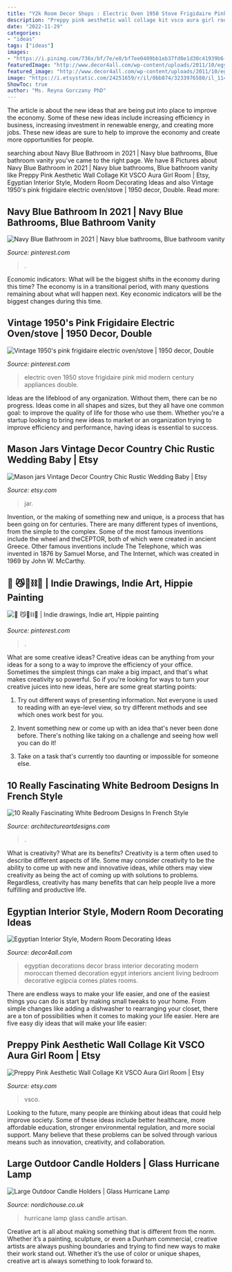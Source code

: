 ```yaml
---
title: "Y2k Room Decor Shops : Electric Oven 1950 Stove Frigidaire Pink Mid Modern Century Appliances Double"
description: "Preppy pink aesthetic wall collage kit vsco aura girl room"
date: "2022-11-29"
categories:
- "ideas"
tags: ["ideas"]
images:
- "https://i.pinimg.com/736x/bf/7e/e0/bf7ee0409bb1eb37fd0e1d30c41939b6--electric-oven-frigidaire.jpg"
featuredImage: "http://www.decor4all.com/wp-content/uploads/2011/10/egyptian-decor-wall-decorations-golden-decorative-plates.jpg"
featured_image: "http://www.decor4all.com/wp-content/uploads/2011/10/egyptian-decor-wall-decorations-golden-decorative-plates.jpg"
image: "https://i.etsystatic.com/24251659/r/il/0bb874/3233976580/il_1140xN.3233976580_bifa.jpg"
ShowToc: true
author: "Ms. Reyna Gorczany PhD"
---
```



The article is about the new ideas that are being put into place to improve the economy. Some of these new ideas include increasing efficiency in business, increasing investment in renewable energy, and creating more jobs. These new ideas are sure to help to improve the economy and create more opportunities for people.

	

		
searching about Navy Blue Bathroom in 2021 | Navy blue bathrooms, Blue bathroom vanity you've came to the right page. We have 8 Pictures about Navy Blue Bathroom in 2021 | Navy blue bathrooms, Blue bathroom vanity like Preppy Pink Aesthetic Wall Collage Kit VSCO Aura Girl Room | Etsy, Egyptian Interior Style, Modern Room Decorating Ideas and also Vintage 1950&#039;s pink frigidaire electric oven/stove | 1950 decor, Double. Read more:
		
    
## Navy Blue Bathroom In 2021 | Navy Blue Bathrooms, Blue Bathroom Vanity

<img loading=lazy src="https://i.pinimg.com/736x/b2/34/c0/b234c01889ee6d2f394f2ec9f43968c0.jpg" onerror="this.onerror=null;this.src='https://tse1.mm.bing.net/th?id=OIP.pNAh2fMJ2hNETCc8z_DUFQHaJ4&amp;pid=15.1';" alt="Navy Blue Bathroom in 2021 | Navy blue bathrooms, Blue bathroom vanity">

_Source: pinterest.com_

>. 

	

Economic indicators: What will be the biggest shifts in the economy during this time?
The economy is in a transitional period, with many questions remaining about what will happen next. Key economic indicators will be the biggest changes during this time.

    
## Vintage 1950&#039;s Pink Frigidaire Electric Oven/stove | 1950 Decor, Double

<img loading=lazy src="https://i.pinimg.com/736x/bf/7e/e0/bf7ee0409bb1eb37fd0e1d30c41939b6--electric-oven-frigidaire.jpg" onerror="this.onerror=null;this.src='https://tse2.mm.bing.net/th?id=OIP.W_uAAHTZd6s3bEt1JM8KEwDhEs&amp;pid=15.1';" alt="Vintage 1950&#039;s pink frigidaire electric oven/stove | 1950 decor, Double">

_Source: pinterest.com_

>electric oven 1950 stove frigidaire pink mid modern century appliances double. 

	

Ideas are the lifeblood of any organization. Without them, there can be no progress. Ideas come in all shapes and sizes, but they all have one common goal: to improve the quality of life for those who use them. Whether you're a startup looking to bring new ideas to market or an organization trying to improve efficiency and performance, having ideas is essential to success.

    
## Mason Jars Vintage Decor Country Chic Rustic Wedding Baby | Etsy

<img loading=lazy src="https://i.etsystatic.com/10198819/r/il/9aa12d/848270765/il_794xN.848270765_kmyb.jpg" onerror="this.onerror=null;this.src='https://tse2.mm.bing.net/th?id=OIP.FoHnxwft3uDrW4k41O3B_wHaJs&amp;pid=15.1';" alt="Mason jars Vintage Decor Country Chic Rustic Wedding Baby | Etsy">

_Source: etsy.com_

>jar. 

	

Invention, or the making of something new and unique, is a process that has been going on for centuries. There are many different types of inventions, from the simple to the complex. Some of the most famous inventions include the wheel and theCEPTOR, both of which were created in ancient Greece. Other famous inventions include The Telephone, which was invented in 1876 by Samuel Morse, and The Internet, which was created in 1969 by John W. McCarthy.

    
## 🐉 😼🧪⛓🧞 | Indie Drawings, Indie Art, Hippie Painting

<img loading=lazy src="https://i.pinimg.com/736x/cc/40/a2/cc40a2f2d0c448185a9d8e97769daa82.jpg" onerror="this.onerror=null;this.src='https://tse3.mm.bing.net/th?id=OIP.EJ4hfUW56jvztcjj75lZpwHaJ5&amp;pid=15.1';" alt="🐉 😼🧪⛓🧞 | Indie drawings, Indie art, Hippie painting">

_Source: pinterest.com_

>. 

	

What are some creative ideas?
Creative ideas can be anything from your ideas for a song to a way to improve the efficiency of your office. Sometimes the simplest things can make a big impact, and that's what makes creativity so powerful. So if you're looking for ways to turn your creative juices into new ideas, here are some great starting points: 
1. Try out different ways of presenting information. Not everyone is used to reading with an eye-level view, so try different methods and see which ones work best for you.

2. Invent something new or come up with an idea that's never been done before. There's nothing like taking on a challenge and seeing how well you can do it!

3. Take on a task that's currently too daunting or impossible for someone else.

    
## 10 Really Fascinating White Bedroom Designs In French Style

<img loading=lazy src="https://www.architectureartdesigns.com/wp-content/uploads/2016/10/3-7-e1475687202339.jpg" onerror="this.onerror=null;this.src='https://tse4.mm.bing.net/th?id=OIP.D4xc14p3YYSltQc_hki3lgHaFM&amp;pid=15.1';" alt="10 Really Fascinating White Bedroom Designs In French Style">

_Source: architectureartdesigns.com_

>. 

	

What is creativity? What are its benefits?
Creativity is a term often used to describe different aspects of life. Some may consider creativity to be the ability to come up with new and innovative ideas, while others may view creativity as being the act of coming up with solutions to problems. Regardless, creativity has many benefits that can help people live a more fulfilling and productive life.

    
## Egyptian Interior Style, Modern Room Decorating Ideas

<img loading=lazy src="http://www.decor4all.com/wp-content/uploads/2011/10/egyptian-decor-wall-decorations-golden-decorative-plates.jpg" onerror="this.onerror=null;this.src='https://tse4.mm.bing.net/th?id=OIP.d6TvG7FCpNbDGWy0iJoGVgAAAA&amp;pid=15.1';" alt="Egyptian Interior Style, Modern Room Decorating Ideas">

_Source: decor4all.com_

>egyptian decorations decor brass interior decorating modern moroccan themed decoration egypt interiors ancient living bedroom decorative egipcia comes plates rooms. 

	

There are endless ways to make your life easier, and one of the easiest things you can do is start by making small tweaks to your home. From simple changes like adding a dishwasher to rearranging your closet, there are a ton of possibilities when it comes to making your life easier. Here are five easy diy ideas that will make your life easier: 

    
## Preppy Pink Aesthetic Wall Collage Kit VSCO Aura Girl Room | Etsy

<img loading=lazy src="https://i.etsystatic.com/24251659/r/il/0bb874/3233976580/il_1140xN.3233976580_bifa.jpg" onerror="this.onerror=null;this.src='https://tse2.mm.bing.net/th?id=OIP.aalrX2RVahMrt-Qo0e8F3AHaJ4&amp;pid=15.1';" alt="Preppy Pink Aesthetic Wall Collage Kit VSCO Aura Girl Room | Etsy">

_Source: etsy.com_

>vsco. 

	

Looking to the future, many people are thinking about ideas that could help improve society. Some of these ideas include better healthcare, more affordable education, stronger environmental regulation, and more social support. Many believe that these problems can be solved through various means such as innovation, creativity, and collaboration.

    
## Large Outdoor Candle Holders | Glass Hurricane Lamp

<img loading=lazy src="https://static.nordichouse.co.uk/pictures/tc_popup/10101e.jpg" onerror="this.onerror=null;this.src='https://tse4.mm.bing.net/th?id=OIP.5RJA7mCrX2VL9qQ0eOcS7AHaJ3&amp;pid=15.1';" alt="Large Outdoor Candle Holders | Glass Hurricane Lamp">

_Source: nordichouse.co.uk_

>hurricane lamp glass candle artisan. 

	

Creative art is all about making something that is different from the norm. Whether it’s a painting, sculpture, or even a Dunham commercial, creative artists are always pushing boundaries and trying to find new ways to make their work stand out. Whether it’s the use of color or unique shapes, creative art is always something to look forward to.


